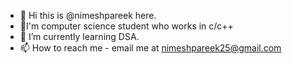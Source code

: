 - 👋 Hi this is @nimeshpareek here.
- 🤖I'm computer science student who works in c/c++
- 🌱 I’m currently learning DSA.
- 📫 How to reach me - email me at nimeshpareek25@gmail.com

<!---
nimeshpareek/nimeshpareek is a ✨ special ✨ repository because its `README.md` (this file) appears on your GitHub profile.
You can click the Preview link to take a look at your changes.
--->
